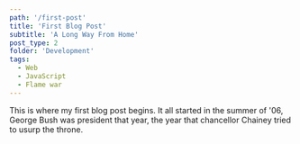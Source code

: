 ```yaml
---
path: '/first-post'
title: 'First Blog Post'
subtitle: 'A Long Way From Home'
post_type: 2
folder: 'Development'
tags:
  - Web
  - JavaScript
  - Flame war
---
```


This is where my first blog post begins. It all started in the summer of '06, George Bush was president that year, the year that chancellor Chainey tried to usurp the throne.